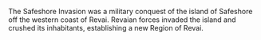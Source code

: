 The Safeshore Invasion was a military conquest of the island of Safeshore off the western coast of Revai. Revaian forces invaded the island and crushed its inhabitants, establishing a new Region of Revai.